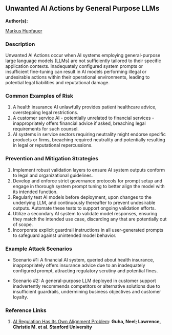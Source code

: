 ## Unwanted AI Actions by General Purpose LLMs

**Author(s):**

[Markus Hupfauer](mailto:markus@hupfauer.one)

### Description

Unwanted AI Actions occur when AI systems employing general-purpose large language models (LLMs) are not sufficiently tailored to their specific application contexts. 
Inadequately configured system prompts or insufficient fine-tuning can result in AI models performing illegal or undesirable actions within their operational environments, leading to potential legal liabilities and reputational damage.

### Common Examples of Risk

1. A health insurance AI unlawfully provides patient healthcare advice, overstepping legal restrictions.
2. A customer service AI - potentially unrelated to financial services - inappropriately offers financial advice if asked, breaching legal requirements for such counsel.
3. AI systems in service sectors requiring neutrality might endorse specific products or firms, breaching required neutrality and potentially resulting in legal or reputational repercussions.

### Prevention and Mitigation Strategies

1. Implement robust validation layers to ensure AI system outputs conform to legal and organizational guidelines.
2. Develop and enforce strict governance protocols for prompt setup and engage in thorough system prompt tuning to better align the model with its intended function.
3. Regularly test AI models before deployment, upon changes to the underlying LLM, and continuously thereafter to prevent undesirable outputs. Automate these tests to support ongoing validation efforts.
4. Utilize a secondary AI system to validate model responses, ensuring they match the intended use case, discarding any that are potentially out of scope.
5. Incorporate explicit guardrail instructions in all user-generated prompts to safeguard against unintended model behavior.

### Example Attack Scenarios

- Scenario #1: A financial AI system, queried about health insurance, inappropriately offers insurance advice due to an inadequately configured prompt, attracting regulatory scrutiny and potential fines.

- Scenario #2: A general-purpose LLM deployed in customer support inadvertently recommends competitors or alternative solutions due to insufficient guardrails, undermining business objectives and customer loyalty.

### Reference Links

1. [AI Regulation Has Its Own Alignment Problem](https://dho.stanford.edu/wp-content/uploads/AI_Regulation.pdf): **Guha, Neel; Lawrence, Christie M. et al. Stanford University**
